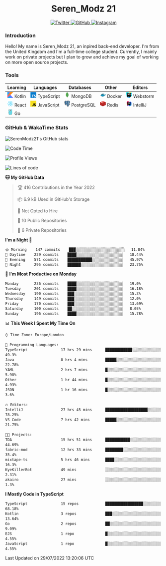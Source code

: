 <div align="center">
  <h1>Seren_Modz 21</h1>
  <a href="https://twitter.com/SerenModz21">
    <img alt="Twitter" src="https://img.shields.io/badge/twitter%20-%231DA1F2.svg?&style=for-the-badge&logo=Twitter&logoColor=white">
  </a>
  <a href="https://github.com/SerenModz21">
    <img alt="GitHub" src="https://img.shields.io/badge/github%20-%23121011.svg?&style=for-the-badge&logo=github&logoColor=white">
  </a>
  <a href="https://www.instagram.com/serenmodz21">
    <img alt="Instagram" src="https://img.shields.io/badge/instagram%20-%23E4405F.svg?&style=for-the-badge&logo=Instagram&logoColor=white">
  </a>
</div>

### Introduction

Hello! My name is Seren_Modz 21, an inpired back-end developer. I'm from the United Kingdom and I'm a full-time college student. Currently, I mainly work on private projects but I plan to grow and achieve my goal of working on more open source projects. 

### Tools

 **Learning**                                        | **Languages**                                               | **Databases**                                               | **Other**                                           | **Editors**                                                  
-----------------------------------------------------|-------------------------------------------------------------|-------------------------------------------------------------|-----------------------------------------------------|--------------------------------------------------------------
 <img width="19px" src="./assets/kotlin.svg"> Kotlin | <img width="19px" src="./assets/typescript.svg"> TypeScript | <img width="19px" src="./assets/mongodb.svg"> MongoDB       | <img width="19px" src="./assets/docker.svg"> Docker | <img width="19px" src="./assets/webstorm.svg"> Webstorm      
 <img width="19px" src="./assets/react.svg"> React   | <img width="19px" src="./assets/javascript.svg"> JavaScript | <img width="19px" src="./assets/postgresql.svg"> PostgreSQL | <img width="19px" src="./assets/redis.svg"> Redis   | <img width="19px" src="./assets/intellij-idea.svg"> IntelliJ
 <img width="19px" src="./assets/go.svg"> Go         |                                                             |                                                             |                                                     |                                                                                                               

### GitHub & WakaTime Stats

![SerenModz21's GitHub stats](https://github-readme-stats.vercel.app/api?username=SerenModz21&show_icons=true&theme=dark)

<!--START_SECTION:waka-->
![Code Time](http://img.shields.io/badge/Code%20Time-1%2C515%20hrs%2029%20mins-blue)

![Profile Views](http://img.shields.io/badge/Profile%20Views-25-blue)

![Lines of code](https://img.shields.io/badge/From%20Hello%20World%20I%27ve%20Written-16%20Thousand%20lines%20of%20code-blue)

**🐱 My GitHub Data** 

> 🏆 416 Contributions in the Year 2022
 > 
> 📦 6.9 kB Used in GitHub's Storage 
 > 
> 🚫 Not Opted to Hire
 > 
> 📜 10 Public Repositories 
 > 
> 🔑 6 Private Repositories  
 > 
**I'm a Night 🦉** 

```text
🌞 Morning    147 commits    ███░░░░░░░░░░░░░░░░░░░░░░   11.84% 
🌆 Daytime    229 commits    ████░░░░░░░░░░░░░░░░░░░░░   18.44% 
🌃 Evening    571 commits    ███████████░░░░░░░░░░░░░░   45.97% 
🌙 Night      295 commits    ██████░░░░░░░░░░░░░░░░░░░   23.75%

```
📅 **I'm Most Productive on Monday** 

```text
Monday       236 commits    ████░░░░░░░░░░░░░░░░░░░░░   19.0% 
Tuesday      201 commits    ████░░░░░░░░░░░░░░░░░░░░░   16.18% 
Wednesday    190 commits    ███░░░░░░░░░░░░░░░░░░░░░░   15.3% 
Thursday     149 commits    ███░░░░░░░░░░░░░░░░░░░░░░   12.0% 
Friday       170 commits    ███░░░░░░░░░░░░░░░░░░░░░░   13.69% 
Saturday     100 commits    ██░░░░░░░░░░░░░░░░░░░░░░░   8.05% 
Sunday       196 commits    ████░░░░░░░░░░░░░░░░░░░░░   15.78%

```


📊 **This Week I Spent My Time On** 

```text
⌚︎ Time Zone: Europe/London

💬 Programming Languages: 
TypeScript               17 hrs 29 mins      ████████████░░░░░░░░░░░░░   49.3% 
Java                     8 hrs 4 mins        █████░░░░░░░░░░░░░░░░░░░░   22.78% 
YAML                     2 hrs 7 mins        █░░░░░░░░░░░░░░░░░░░░░░░░   5.98% 
Other                    1 hr 44 mins        █░░░░░░░░░░░░░░░░░░░░░░░░   4.93% 
JSON                     1 hr 16 mins        █░░░░░░░░░░░░░░░░░░░░░░░░   3.6%

🔥 Editors: 
IntelliJ                 27 hrs 45 mins      ███████████████████░░░░░░   78.25% 
VS Code                  7 hrs 42 mins       █████░░░░░░░░░░░░░░░░░░░░   21.75%

🐱‍💻 Projects: 
TDA                      15 hrs 51 mins      ███████████░░░░░░░░░░░░░░   44.69% 
fabric-mod               12 hrs 33 mins      ████████░░░░░░░░░░░░░░░░░   35.4% 
mixtape-ts               5 hrs 46 mins       ████░░░░░░░░░░░░░░░░░░░░░   16.3% 
KyeKillerBot             49 mins             ░░░░░░░░░░░░░░░░░░░░░░░░░   2.31% 
akairo                   27 mins             ░░░░░░░░░░░░░░░░░░░░░░░░░   1.3%

```

**I Mostly Code in TypeScript** 

```text
TypeScript               15 repos            █████████████████░░░░░░░░   68.18% 
Kotlin                   3 repos             ███░░░░░░░░░░░░░░░░░░░░░░   13.64% 
Go                       2 repos             ██░░░░░░░░░░░░░░░░░░░░░░░   9.09% 
EJS                      1 repo              █░░░░░░░░░░░░░░░░░░░░░░░░   4.55% 
JavaScript               1 repo              █░░░░░░░░░░░░░░░░░░░░░░░░   4.55%

```



 Last Updated on 29/07/2022 13:20:06 UTC
<!--END_SECTION:waka-->
